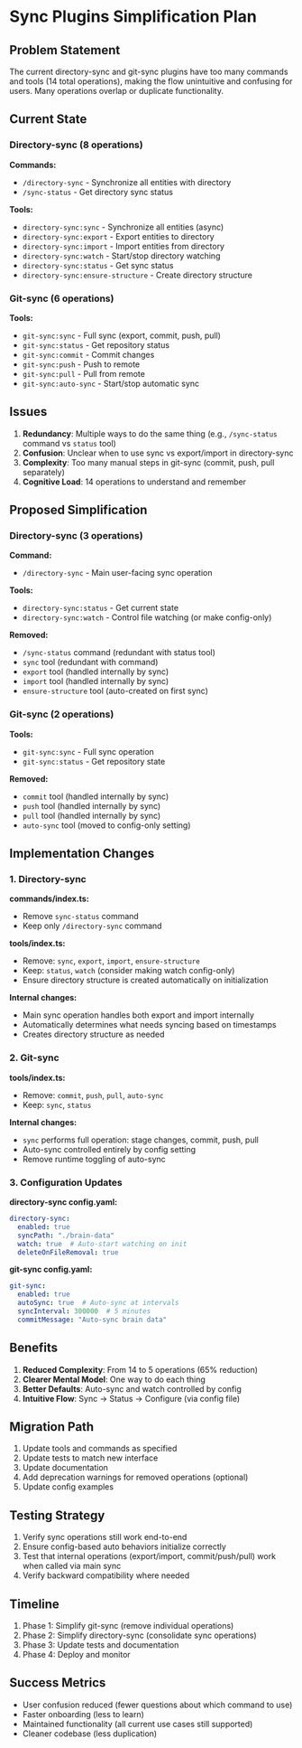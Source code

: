 # Sync Plugins Simplification Plan

## Problem Statement

The current directory-sync and git-sync plugins have too many commands and tools (14 total operations), making the flow unintuitive and confusing for users. Many operations overlap or duplicate functionality.

## Current State

### Directory-sync (8 operations)
**Commands:**
- `/directory-sync` - Synchronize all entities with directory
- `/sync-status` - Get directory sync status

**Tools:**
- `directory-sync:sync` - Synchronize all entities (async)
- `directory-sync:export` - Export entities to directory
- `directory-sync:import` - Import entities from directory
- `directory-sync:watch` - Start/stop directory watching
- `directory-sync:status` - Get sync status
- `directory-sync:ensure-structure` - Create directory structure

### Git-sync (6 operations)
**Tools:**
- `git-sync:sync` - Full sync (export, commit, push, pull)
- `git-sync:status` - Get repository status
- `git-sync:commit` - Commit changes
- `git-sync:push` - Push to remote
- `git-sync:pull` - Pull from remote
- `git-sync:auto-sync` - Start/stop automatic sync

## Issues

1. **Redundancy**: Multiple ways to do the same thing (e.g., `/sync-status` command vs `status` tool)
2. **Confusion**: Unclear when to use sync vs export/import in directory-sync
3. **Complexity**: Too many manual steps in git-sync (commit, push, pull separately)
4. **Cognitive Load**: 14 operations to understand and remember

## Proposed Simplification

### Directory-sync (3 operations)
**Command:**
- `/directory-sync` - Main user-facing sync operation

**Tools:**
- `directory-sync:status` - Get current state
- `directory-sync:watch` - Control file watching (or make config-only)

**Removed:**
- `/sync-status` command (redundant with status tool)
- `sync` tool (redundant with command)
- `export` tool (handled internally by sync)
- `import` tool (handled internally by sync)
- `ensure-structure` tool (auto-created on first sync)

### Git-sync (2 operations)
**Tools:**
- `git-sync:sync` - Full sync operation
- `git-sync:status` - Get repository state

**Removed:**
- `commit` tool (handled internally by sync)
- `push` tool (handled internally by sync)
- `pull` tool (handled internally by sync)
- `auto-sync` tool (moved to config-only setting)

## Implementation Changes

### 1. Directory-sync

**commands/index.ts:**
- Remove `sync-status` command
- Keep only `/directory-sync` command

**tools/index.ts:**
- Remove: `sync`, `export`, `import`, `ensure-structure`
- Keep: `status`, `watch` (consider making watch config-only)
- Ensure directory structure is created automatically on initialization

**Internal changes:**
- Main sync operation handles both export and import internally
- Automatically determines what needs syncing based on timestamps
- Creates directory structure as needed

### 2. Git-sync

**tools/index.ts:**
- Remove: `commit`, `push`, `pull`, `auto-sync`
- Keep: `sync`, `status`

**Internal changes:**
- `sync` performs full operation: stage changes, commit, push, pull
- Auto-sync controlled entirely by config setting
- Remove runtime toggling of auto-sync

### 3. Configuration Updates

**directory-sync config.yaml:**
```yaml
directory-sync:
  enabled: true
  syncPath: "./brain-data"
  watch: true  # Auto-start watching on init
  deleteOnFileRemoval: true
```

**git-sync config.yaml:**
```yaml
git-sync:
  enabled: true
  autoSync: true  # Auto-sync at intervals
  syncInterval: 300000  # 5 minutes
  commitMessage: "Auto-sync brain data"
```

## Benefits

1. **Reduced Complexity**: From 14 to 5 operations (65% reduction)
2. **Clearer Mental Model**: One way to do each thing
3. **Better Defaults**: Auto-sync and watch controlled by config
4. **Intuitive Flow**: Sync → Status → Configure (via config file)

## Migration Path

1. Update tools and commands as specified
2. Update tests to match new interface
3. Update documentation
4. Add deprecation warnings for removed operations (optional)
5. Update config examples

## Testing Strategy

1. Verify sync operations still work end-to-end
2. Ensure config-based auto behaviors initialize correctly
3. Test that internal operations (export/import, commit/push/pull) work when called via main sync
4. Verify backward compatibility where needed

## Timeline

1. Phase 1: Simplify git-sync (remove individual operations)
2. Phase 2: Simplify directory-sync (consolidate sync operations)
3. Phase 3: Update tests and documentation
4. Phase 4: Deploy and monitor

## Success Metrics

- User confusion reduced (fewer questions about which command to use)
- Faster onboarding (less to learn)
- Maintained functionality (all current use cases still supported)
- Cleaner codebase (less duplication)
